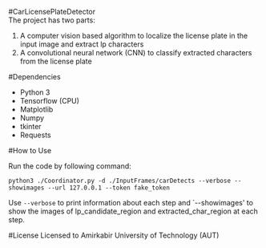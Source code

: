 #CarLicensePlateDetector
<br/>
The project has two parts:
<ol>
    <li>A computer vision based algorithm to localize the license plate in the input image and extract lp characters</li>
    <li>A convolutional neural network (CNN) to classify extracted characters from the license plate</li>
</ol>

#Dependencies
<ul>
    <li>Python 3</li>
    <li>Tensorflow (CPU)</li>
    <li>Matplotlib</li>
    <li>Numpy</li>
    <li>tkinter</li>
    <li>Requests</li>
</ul>

#How to Use
<!--
There exist two different modes:
<ol>
    <li>Run the code to extract a char dataset to be used in training the char classifier (CNN)</li>
    <li>Run the code to train the char classifier and detect the presented LPs in the input images</li>
</ol>
###Extract Char Dataset
-->
Run the code by following command:

`python3 ./Coordinator.py -d ./InputFrames/carDetects --verbose --showimages --url 127.0.0.1 --token fake_token`

Use `--verbose` to print information about each step and `--showimages' to show the images of lp_candidate_region and extracted_char_region at each step.

#License
Licensed to Amirkabir University of Technology (AUT)

